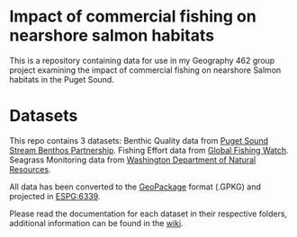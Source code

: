 # Impact of commercial fishing on nearshore salmon habitats
This is a repository containing data for use in my Geography 462 group project examining the impact of commercial fishing on nearshore Salmon habitats in the Puget Sound.

# Datasets
This repo contains 3 datasets:
Benthic Quality data from [Puget Sound Stream Benthos Partnership](https://pugetsoundstreambenthos.org/Biotic-Integrity-Map.aspx).
Fishing Effort data from [Global Fishing Watch](https://globalfishingwatch.org/).
Seagrass Monitoring data from [Washington Department of Natural Resources](https://www.arcgis.com/apps/webappviewer/index.html?id=83b8389234454abc8725827b49272a31).

All data has been converted to the [GeoPackage](https://github.com/OscarLewis/salmon-fishing/wiki/GeoPackage) format (.GPKG) and projected in [ESPG:6339](https://epsg.io/6339).

Please read the documentation for each dataset in their respective folders, additional information can be found in the [wiki](https://github.com/OscarLewis/salmon-fishing/wiki). 
